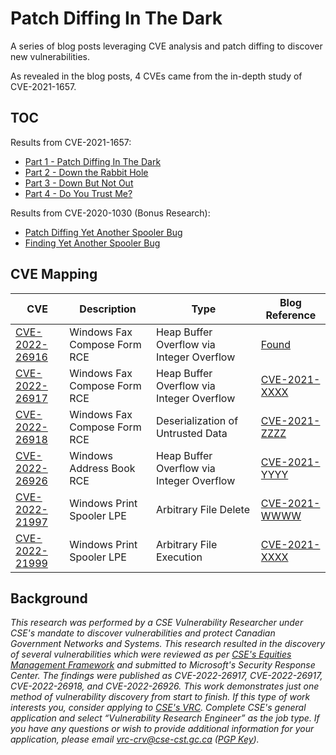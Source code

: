 # Patch Diffing In The Dark

A series of blog posts leveraging CVE analysis and patch diffing to discover new vulnerabilities.

As revealed in the blog posts, 4 CVEs came from the in-depth study of CVE-2021-1657.

## TOC

Results from CVE-2021-1657:
- [Part 1 - Patch Diffing In The Dark](Patch%20Diffing%20In%20the%20Dark%20-%20CVE-2021-1657.md)
- [Part 2 - Down the Rabbit Hole](Patch%20Diffing%20in%20the%20Dark%20-%20CVE-2021-1657%20-%20Part%202%20-%20Down%20the%20Rabbit%20Hole.md)
- [Part 3 - Down But Not Out](Patch%20Diffing%20in%20the%20Dark%20-%20CVE-2021-1657%20-%20Part%203%20-%20Down%20But%20Not%20Out.md)
- [Part 4 - Do You Trust Me?](Patch%20Diffing%20in%20the%20Dark%20-%20CVE-2021-1657%20-%20Part%204%20-%20Do%20you%20trust%20me.md)

Results from CVE-2020-1030 (Bonus Research):
- [Patch Diffing Yet Another Spooler Bug](Patch%20Diffing%20in%20the%20Dark%20-%20CVE-2020-1030.md)
- [Finding Yet Another Spooler Bug](Patch%20Diffing%20in%20the%20Dark%20-%20CVE-2020-1030%20-%20Part%202%20-%20Finding%20YASP.md)

## CVE Mapping

| CVE                                                                                          | Description                  | Type                                      | Blog Reference                                                                                                                                                                                         |
| -------------------------------------------------------------------------------------------- | ---------------------------- | ----------------------------------------- | ------------------------------------------------------------------------------------------------------------------------------------------------------------------------------------------------------ |
| [CVE-2022-26916](https://msrc.microsoft.com/update-guide/en-US/vulnerability/CVE-2022-26916) | Windows Fax Compose Form RCE | Heap Buffer Overflow via Integer Overflow | [Found](Patch%20Diffing%20in%20the%20Dark%20-%20CVE-2021-1657%20-%20Part%202%20-%20Down%20the%20Rabbit%20Hole.md#integer-overflow-found)                                                               |
| [CVE-2022-26917](https://msrc.microsoft.com/update-guide/en-US/vulnerability/CVE-2022-26917) | Windows Fax Compose Form RCE | Heap Buffer Overflow via Integer Overflow | [CVE-2021-XXXX](Patch%20Diffing%20in%20the%20Dark%20-%20CVE-2021-1657%20-%20Part%203%20-%20Down%20But%20Not%20Out.md#cve-2021-xxxx-heap-buffer-overflow-via-integer-overflow---cwabalhrbuildhglobal)   |
| [CVE-2022-26918](https://msrc.microsoft.com/update-guide/en-US/vulnerability/CVE-2022-26918) | Windows Fax Compose Form RCE | Deserialization of Untrusted Data         | [CVE-2021-ZZZZ](Patch%20Diffing%20in%20the%20Dark%20-%20CVE-2021-1657%20-%20Part%203%20-%20Down%20But%20Not%20Out.md#cve-2021-yyyy-heap-buffer-overflow-via-integer-overflow---wab32scmergepropvalues) |
| [CVE-2022-26926](https://msrc.microsoft.com/update-guide/en-US/vulnerability/CVE-2022-26926) | Windows Address Book RCE     | Heap Buffer Overflow via Integer Overflow | [CVE-2021-YYYY](Patch%20Diffing%20in%20the%20Dark%20-%20CVE-2021-1657%20-%20Part%203%20-%20Down%20But%20Not%20Out.md#cve-2021-yyyy-heap-buffer-overflow-via-integer-overflow---wab32scmergepropvalues) |
| [CVE-2022-21997](https://msrc.microsoft.com/update-guide/en-US/vulnerability/CVE-2022-21997) | Windows Print Spooler LPE    | Arbitrary File Delete                     | [CVE-2021-WWWW](Patch%20Diffing%20in%20the%20Dark%20-%20CVE-2020-1030.md#Aside---Potential-CVE-2021-WWWW)                                                                                              |
| [CVE-2022-21999](https://msrc.microsoft.com/update-guide/en-US/vulnerability/CVE-2022-21997) | Windows Print Spooler LPE    | Arbitrary File Execution                  | [CVE-2021-XXXX](Patch%20Diffing%20in%20the%20Dark%20-%20CVE-2020-1030%20-%20Part%202%20-%20Finding%20YASP.md#CVE-2021-XXXX---Windows-Print-Spooler-Elevation-of-Privilege---Arbitrary-Code-Execution)  |

## Background

*This research was performed by a CSE Vulnerability Researcher under CSE's mandate to discover vulnerabilities and protect Canadian Government Networks and Systems. This research resulted in the discovery of several vulnerabilities which were reviewed as per [CSE's Equities Management Framework](https://www.cse-cst.gc.ca/en/information-and-resources/announcements/cses-equities-management-framework) and submitted to Microsoft's Security Response Center.  The findings were published as CVE-2022-26917, CVE-2022-26917, CVE-2022-26918, and CVE-2022-26926. This work demonstrates just one method of vulnerability discovery from start to finish.  If this type of work interests you, consider applying to [CSE's VRC](https://www.cse-cst.gc.ca/en/mission/research-cse/vulnerability-research-centre). Complete CSE's general application and select “Vulnerability Research Engineer” as the job type. If you have any questions or wish to provide additional information for your application, please email vrc-crv@cse-cst.gc.ca ([PGP Key](https://raw.githubusercontent.com/VulnerabilityResearchCentre/.github/main/profile/Vulnerability%20Research%20Centre.asc)).*
